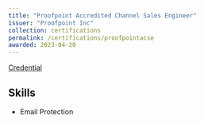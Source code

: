 ```yaml
---
title: "Proofpoint Accredited Channel Sales Engineer"
issuer: "Proofpoint Inc"
collection: certifications
permalink: /certifications/proofpointacse
awarded: 2023-04-20
---
```


[Credential](https://verify.skilljar.com/c/pvvwobzur3ze)

## Skills

* Email Protection
